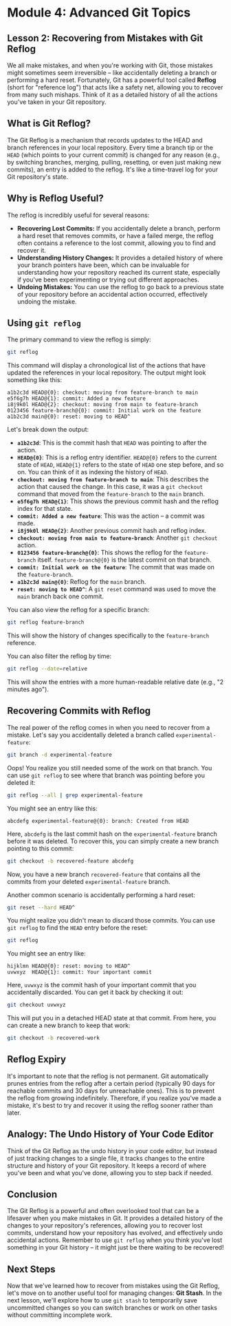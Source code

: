 # Module 4: Advanced Git Topics

## Lesson 2: Recovering from Mistakes with Git Reflog

We all make mistakes, and when you're working with Git, those mistakes might sometimes seem irreversible – like accidentally deleting a branch or performing a hard reset. Fortunately, Git has a powerful tool called **Reflog** (short for "reference log") that acts like a safety net, allowing you to recover from many such mishaps. Think of it as a detailed history of all the actions you've taken in your Git repository.

## What is Git Reflog?

The Git Reflog is a mechanism that records updates to the HEAD and branch references in your local repository. Every time a branch tip or the `HEAD` (which points to your current commit) is changed for any reason (e.g., by switching branches, merging, pulling, resetting, or even just making new commits), an entry is added to the reflog. It's like a time-travel log for your Git repository's state.

## Why is Reflog Useful?

The reflog is incredibly useful for several reasons:

- **Recovering Lost Commits:** If you accidentally delete a branch, perform a hard reset that removes commits, or have a failed merge, the reflog often contains a reference to the lost commit, allowing you to find and recover it.
- **Understanding History Changes:** It provides a detailed history of where your branch pointers have been, which can be invaluable for understanding how your repository reached its current state, especially if you've been experimenting or trying out different approaches.
- **Undoing Mistakes:** You can use the reflog to go back to a previous state of your repository before an accidental action occurred, effectively undoing the mistake.

## Using `git reflog`

The primary command to view the reflog is simply:

```bash
git reflog
```

This command will display a chronological list of the actions that have updated the references in your local repository. The output might look something like this:

```
a1b2c3d HEAD@{0}: checkout: moving from feature-branch to main
e5f6g7h HEAD@{1}: commit: Added a new feature
i8j9k0l HEAD@{2}: checkout: moving from main to feature-branch
0123456 feature-branch@{0}: commit: Initial work on the feature
a1b2c3d main@{0}: reset: moving to HEAD^
```

Let's break down the output:

- **`a1b2c3d`**: This is the commit hash that `HEAD` was pointing to after the action.
- **`HEAD@{0}`**: This is a reflog entry identifier. `HEAD@{0}` refers to the current state of `HEAD`, `HEAD@{1}` refers to the state of `HEAD` one step before, and so on. You can think of it as indexing the history of `HEAD`.
- **`checkout: moving from feature-branch to main`**: This describes the action that caused the change. In this case, it was a `git checkout` command that moved from the `feature-branch` to the `main` branch.
- **`e5f6g7h HEAD@{1}`**: This shows the previous commit hash and the reflog index for that state.
- **`commit: Added a new feature`**: This was the action – a commit was made.
- **`i8j9k0l HEAD@{2}`**: Another previous commit hash and reflog index.
- **`checkout: moving from main to feature-branch`**: Another `git checkout` action.
- **`0123456 feature-branch@{0}`**: This shows the reflog for the `feature-branch` itself. `feature-branch@{0}` is the latest commit on that branch.
- **`commit: Initial work on the feature`**: The commit that was made on the `feature-branch`.
- **`a1b2c3d main@{0}`**: Reflog for the `main` branch.
- **`reset: moving to HEAD^`**: A `git reset` command was used to move the `main` branch back one commit.

You can also view the reflog for a specific branch:

```bash
git reflog feature-branch
```

This will show the history of changes specifically to the `feature-branch` reference.

You can also filter the reflog by time:

```bash
git reflog --date=relative
```

This will show the entries with a more human-readable relative date (e.g., "2 minutes ago").

## Recovering Commits with Reflog

The real power of the reflog comes in when you need to recover from a mistake. Let's say you accidentally deleted a branch called `experimental-feature`:

```bash
git branch -d experimental-feature
```

Oops! You realize you still needed some of the work on that branch. You can use `git reflog` to see where that branch was pointing before you deleted it:

```bash
git reflog --all | grep experimental-feature
```

You might see an entry like this:

```
abcdefg experimental-feature@{0}: branch: Created from HEAD
```

Here, `abcdefg` is the last commit hash on the `experimental-feature` branch before it was deleted. To recover this, you can simply create a new branch pointing to this commit:

```bash
git checkout -b recovered-feature abcdefg
```

Now, you have a new branch `recovered-feature` that contains all the commits from your deleted `experimental-feature` branch.

Another common scenario is accidentally performing a hard reset:

```bash
git reset --hard HEAD^
```

You might realize you didn't mean to discard those commits. You can use `git reflog` to find the `HEAD` entry before the reset:

```bash
git reflog
```

You might see an entry like:

```
hijklmn HEAD@{0}: reset: moving to HEAD^
uvwxyz  HEAD@{1}: commit: Your important commit
```

Here, `uvwxyz` is the commit hash of your important commit that you accidentally discarded. You can get it back by checking it out:

```bash
git checkout uvwxyz
```

This will put you in a detached HEAD state at that commit. From here, you can create a new branch to keep that work:

```bash
git checkout -b recovered-work
```

## Reflog Expiry

It's important to note that the reflog is not permanent. Git automatically prunes entries from the reflog after a certain period (typically 90 days for reachable commits and 30 days for unreachable ones). This is to prevent the reflog from growing indefinitely. Therefore, if you realize you've made a mistake, it's best to try and recover it using the reflog sooner rather than later.

## Analogy: The Undo History of Your Code Editor

Think of the Git Reflog as the undo history in your code editor, but instead of just tracking changes to a single file, it tracks changes to the entire structure and history of your Git repository. It keeps a record of where you've been and what you've done, allowing you to step back if needed.

## Conclusion

The Git Reflog is a powerful and often overlooked tool that can be a lifesaver when you make mistakes in Git. It provides a detailed history of the changes to your repository's references, allowing you to recover lost commits, understand how your repository has evolved, and effectively undo accidental actions. Remember to use `git reflog` when you think you've lost something in your Git history – it might just be there waiting to be recovered!

## Next Steps

Now that we've learned how to recover from mistakes using the Git Reflog, let's move on to another useful tool for managing changes: **Git Stash**. In the next lesson, we'll explore how to use `git stash` to temporarily save uncommitted changes so you can switch branches or work on other tasks without committing incomplete work.

```

```
